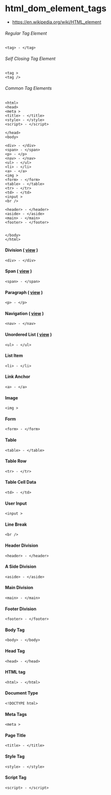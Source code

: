 # html_dom_element_tags

* https://en.wikipedia.org/wiki/HTML_element

###### Regular Tag Element
```
<tag> - </tag>
```

###### Self Closing Tag Element
```
<tag >
<tag />
```
###### Common Tag Elements
```
<html>
<head>
<meta >
<title> - </title>
<style> - </style>
<script> - </script>

</head>
<body>

<div> - </div>
<span> - </span>
<p> - </p>
<nav> - </nav>
<ul> - </ul>
<li> - </li>
<a> - </a>
<img >
<form> - </form>
<table> - </table>
<tr> - </tr>
<td> - </td>
<input >
<br />

<header> - </header>
<aside> - </aside>
<main> - </main>
<footer> - </footer>


</body>
</html>
```

#### Division ( [view](https://github.com/students-at-thinkful/html_dom_element_tags/blob/master/division.md) )
```
<div> - </div>
```

#### Span ( [view](https://github.com/students-at-thinkful/html_dom_element_tags/blob/master/span.md) )
```
<span> - </span>
```

#### Paragraph ( [view](https://github.com/students-at-thinkful/html_dom_element_tags/blob/master/paragraph.md) )
```
<p> - </p>
```

#### Navigation ( [view](https://github.com/students-at-thinkful/html_dom_element_tags/blob/master/navigation.md) )
```
<nav> - </nav>
```

#### Unordered List ( [view](https://github.com/students-at-thinkful/html_dom_element_tags/blob/master/unordered_list.md) )
```
<ul> - </ul>
```

#### List Item
```
<li> - </li>
```

#### Link Anchor
```
<a> - </a>
```

#### Image
```
<img >
```

#### Form
```
<form> - </form>
```

#### Table
```
<table> - </table>
```

#### Table Row
```
<tr> - </tr>
```

#### Table Cell Data
```
<td> - </td>
```

#### User Input
```
<input >
```

#### Line Break
```
<br />
```

#### Header Division
```
<header> - </header>
```

#### A Side Division
```
<aside> - </aside>
```

#### Main Division
```
<main> - </main>
```

#### Footer Division
```
<footer> - </footer>
```

#### Body Tag
```
<body> - </body>
```

#### Head Tag
```
<head> - </head>
```

#### HTML tag
```
<html> - </html>
```

#### Document Type
```
<!DOCTYPE html>
```

#### Meta Tags
```
<meta >
```

#### Page Title
```
<title> - </title>
```

#### Style Tag
```
<style> - </style>
```

#### Script Tag
```
<script> - </script>
```
